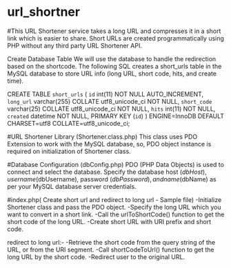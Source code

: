 # url_shortner
#This URL Shortener service takes a long URL and compresses it in a short link which is easier to share. 
Short URLs are created programmatically using PHP without any third party URL Shortener API.

Create Database Table
We will use the database to handle the redirection based on the shortcode. The following SQL creates a short_urls table in the MySQL database to store URL info (long URL, short code, hits, and create time).

CREATE TABLE `short_urls` (
 `id` int(11) NOT NULL AUTO_INCREMENT,
 `long_url` varchar(255) COLLATE utf8_unicode_ci NOT NULL,
 `short_code` varchar(25) COLLATE utf8_unicode_ci NOT NULL,
 `hits` int(11) NOT NULL,
 `created` datetime NOT NULL,
 PRIMARY KEY (`id`)
) ENGINE=InnoDB DEFAULT CHARSET=utf8 COLLATE=utf8_unicode_ci;


#URL Shortener Library (Shortener.class.php)
This class uses PDO Extension to work with the MySQL database, so, PDO object instance is required on initialization of Shortener class.


#Database Configuration (dbConfig.php)
PDO (PHP Data Objects) is used to connect and select the database. Specify the database host ($dbHost), username ($dbUsername), password ($dbPassword), and name ($dbName) as per your MySQL database server credentials.


#index.php( Create short url and redirect to long url - Sample file)
-Initialize Shortener class and pass the PDO object.
-Specify the long URL which you want to convert in a short link.
-Call the urlToShortCode() function to get the short code of the long URL.
-Create short URL with URI prefix and short code.

redirect to long url:-
-Retrieve the short code from the query string of the URL, or from the URI segment.
-Call shortCodeToUrl() function to get the long URL by the short code.
-Redirect user to the original URL.


